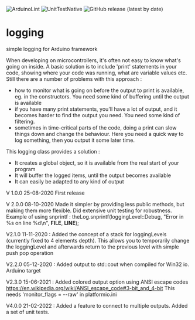 ![ArduinoLint](https://github.com/strooom/logging/workflows/Arduino%20Library%20Checks/badge.svg)
![UnitTestNative](https://github.com/strooom/logging/workflows/Unit%20Tests%20Generic/badge.svg)
![GitHub release (latest by date)](https://img.shields.io/github/v/release/strooom/logging?color=green)

# logging
simple logging for Arduino framework

When developing on microcontrollers, it's often not easy to know what's going on inside.
A basic solution is to include 'print' statements in your code, showing where your code was running, what are variable values etc.
Still there are a number of problems with this approach :
* how to monitor what is going on before the output to print is available, eg. in the constructors. You need some kind of buffering until the output is available
* if you have many print statements, you'll have a lot of output, and it becomes harder to find the output you need. You need some kind of filtering.
* sometimes in time-critical parts of the code, doing a print can slow things down and change the behaviour. Here you need a quick way to log something, then you output it some later time.

This logging class provides a solution :
* It creates a global object, so it is available from the real start of your program
* It will buffer the logged items, until the output becomes available
* It can easily be adapted to any kind of output

V 1.0.0 25-08-2020 First release

V 2.0.0 08-10-2020 Made it simpler by providing less public methods, but making them more flexible. Did extensive unit testing for robustness.
Example of using snprintf :  theLog.snprintf(loggingLevel::Debug, "Error in %s on line %d\n", __FILE__, __LINE__);

V2.1.0 11-11-2020 : Added the concept of a stack for loggingLevels (currently fixed to 4 elements depth). This allows you to temporarily change the loggingLevel and afterwards return to the previous level with simple push pop operation

V2.2.0 05-12-2020 : Added output to std::cout when compiled for Win32 io. Arduino target

V2.3.0 15-06-2021 : Added colored output option using ANSI escape codes https://en.wikipedia.org/wiki/ANSI_escape_code#3-bit_and_4-bit This needs 'monitor_flags = --raw' in platformio.ini

V4.0.0 21-02-2022 : Added a feature to connect to multiple outputs. Added a set of unit tests.

